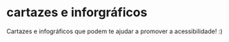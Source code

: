 # cartazes e inforgráficos
Cartazes e infográficos que podem te ajudar a promover a acessibilidade! :)

